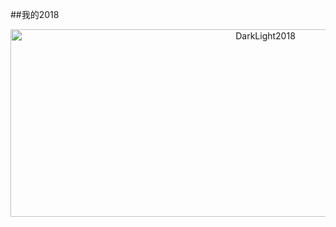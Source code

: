 ##我的2018
<div  align="center">    
<img src="http://fmn.rrfmn.com/fmn070/20180401/0030/original_hw1h_9dc5000224091e80.jpg" width = "800" height = "300" alt="DarkLight2018" align=center />
</div>




